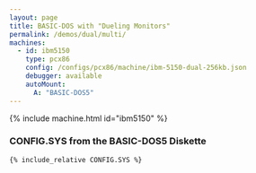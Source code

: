 ```yaml
---
layout: page
title: BASIC-DOS with "Dueling Monitors"
permalink: /demos/dual/multi/
machines:
  - id: ibm5150
    type: pcx86
    config: /configs/pcx86/machine/ibm-5150-dual-256kb.json
    debugger: available
    autoMount:
      A: "BASIC-DOS5"
---
```


{% include machine.html id="ibm5150" %}

### **CONFIG.SYS** from the BASIC-DOS5 Diskette

```
{% include_relative CONFIG.SYS %}
```
